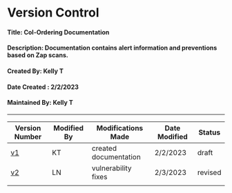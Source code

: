 # Version Control
#### Title: Col-Ordering Documentation
#### Description: Documentation contains alert information and preventions based on Zap scans. 
#### Created By: Kelly T
#### Date Created : 2/2/2023
#### Maintained By: Kelly T
***

| Version Number | Modified By | Modifications Made | Date Modified | Status |
| ------------------- | ----------- | ------------------------------ | ----------- | ----------- |
| [v1](https://github.com/KellyTTan/Documentation/blob/main/col-ordering/zap/documentation/colordering_documentation.md) | KT | created documentation | 2/2/2023 | draft |
| [v2](https://github.com/KellyTTan/Documentation/blob/main/col-ordering/zap/documentation/col-ordering_doc2.md) | LN | vulnerability fixes | 2/3/2023 | revised |
| |  |  |  |  | |

